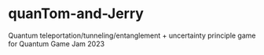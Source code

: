# quanTom-and-Jerry
Quantum teleportation/tunneling/entanglement + uncertainty principle game for Quantum Game Jam 2023
